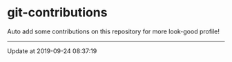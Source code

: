 # git-contributions

Auto add some contributions on this repository for more look-good profile!

---

Update at 2019-09-24 08:37:19
